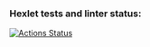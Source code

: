 ### Hexlet tests and linter status:
[![Actions Status](https://github.com/JuanMPaez/fullstack-javascript-project-98/actions/workflows/hexlet-check.yml/badge.svg)](https://github.com/JuanMPaez/fullstack-javascript-project-98/actions)